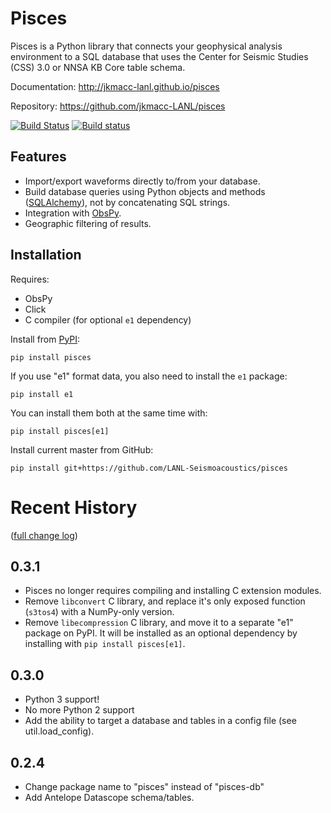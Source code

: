 # Pisces

Pisces is a Python library that connects your geophysical analysis environment
to a SQL database that uses the Center for Seismic Studies (CSS) 3.0 or NNSA KB
Core table schema.

Documentation: <http://jkmacc-lanl.github.io/pisces>

Repository: <https://github.com/jkmacc-LANL/pisces>

[![Build Status](https://travis-ci.org/jkmacc-LANL/pisces.svg?branch=master)](https://travis-ci.org/jkmacc-LANL/pisces)
[![Build status](https://ci.appveyor.com/api/projects/status/w36hbk96bw9lmrnr/branch/master?svg=true)](https://ci.appveyor.com/project/jkmacc-LANL/pisces/branch/master)

## Features

* Import/export waveforms directly to/from your database.  
* Build database queries using Python objects and methods
    ([SQLAlchemy](http:/www.sqlalchemy.org)), not by concatenating SQL strings.
* Integration with [ObsPy](http://www.obspy.org).
* Geographic filtering of results.


## Installation

Requires:

* ObsPy
* Click
* C compiler (for optional `e1` dependency)

Install from [PyPI](https://pypi.python.org/pypi):

```
pip install pisces
```

If you use "e1" format data, you also need to install the `e1` package:

```
pip install e1
```

You can install them both at the same time with:

```
pip install pisces[e1]
```


Install current master from GitHub:

```
pip install git+https://github.com/LANL-Seismoacoustics/pisces
```

# Recent History 

([full change log](CHANGELOG.md))

## 0.3.1

* Pisces no longer requires compiling and installing C extension modules.
* Remove `libconvert` C library, and replace it's only exposed function (`s3tos4`)
  with a NumPy-only version.
* Remove `libecompression` C library, and move it to a separate "e1" package on PyPI.
  It will be installed as an optional dependency by installing with `pip install pisces[e1]`.

## 0.3.0

* Python 3 support!
* No more Python 2 support
* Add the ability to target a database and tables in a config file (see util.load_config).


## 0.2.4

* Change package name to "pisces" instead of "pisces-db"
* Add Antelope Datascope schema/tables.
